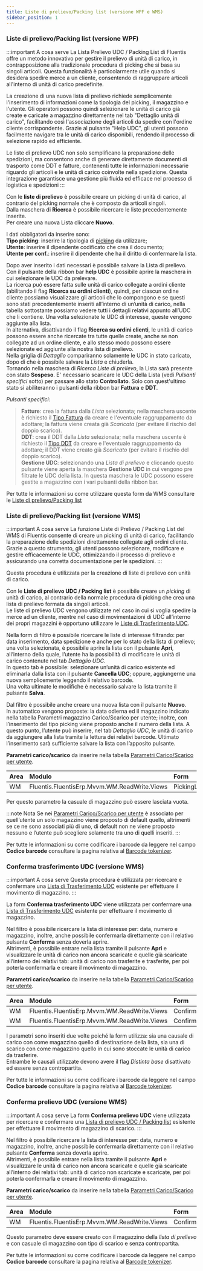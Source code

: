 ```yaml
---
title: Liste di prelievo/Packing list (versione WPF e WMS)
sidebar_position: 1
---
```


### Liste di prelievo/Packing list (versione WPF)

:::important A cosa serve
La Lista Prelievo UDC / Packing List di Fluentis offre un metodo innovativo per gestire il prelievo di unità di carico, in contrapposizione alla tradizionale procedura di picking che si basa su singoli articoli. Questa funzionalità è particolarmente utile quando si desidera spedire merce a un cliente, consentendo di raggruppare articoli all'interno di unità di carico predefinite.

La creazione di una nuova lista di prelievo richiede semplicemente l'inserimento di informazioni come la tipologia del picking, il magazzino e l'utente. Gli operatori possono quindi selezionare le unità di carico già create e caricate a magazzino direttamente nel tab "Dettaglio unità di carico", facilitando così l'associazione degli articoli da spedire con l'ordine cliente corrispondente. Grazie al pulsante "Help UDC", gli utenti possono facilmente navigare tra le unità di carico disponibili, rendendo il processo di selezione rapido ed efficiente.

Le liste di prelievo UDC non solo semplificano la preparazione delle spedizioni, ma consentono anche di generare direttamente documenti di trasporto come DDT e fatture, contenenti tutte le informazioni necessarie riguardo gli articoli e le unità di carico coinvolte nella spedizione. Questa integrazione garantisce una gestione più fluida ed efficace nel processo di logistica e spedizioni
:::

Con le **liste di prelievo** è possibile creare un picking di unità di carico, al contrario del picking normale che è composto da articoli singoli.         
Dalla maschera di **Ricerca** è possibile ricercare le liste precedentemente inserite.     
Per creare una nuova Lista cliccare **Nuovo**.   

I dati obbligatori da inserire sono:         
**Tipo picking**: inserire la tipologia di [picking](/docs/logistics/picking/picking-management) da utilizzare;       
**Utente**: inserire il dipendente codificato che crea il documento;      
**Utente per conf.**: inserire il dipendente che ha il diritto di confermare la lista.      

Dopo aver inserito i dati necessari è possibile salvare la Lista di prelievo.       
Con il pulsante della ribbon bar **help UDC** è possibile aprire la maschera in cui selezionare le UDC da prelevare.             
La ricerca può essere fatta sulle unità di carico collegate a ordini cliente (abilitando il flag **Ricerca su ordini clienti**), quindi, per ciascun ordine cliente possiamo visualizzare gli articoli che lo compongono e se questi sono stati precedentemente inseriti all’interno di un’unità di carico, nella tabella sottostante possiamo vedere tutti i dettagli relativi appunto all’UDC che li contiene. Una volta selezionate le UDC di interesse, queste vengono aggiunte alla lista.     
In alternativa, disattivando il flag **Ricerca su ordini clienti**, le unità di carico possono essere anche ricercate tra tutte quelle create, anche se non collegate ad un ordine cliente, e allo stesso modo possono essere selezionate ed aggiunte alla nostra lista di prelievo.         
Nella griglia di *Dettaglio* compariranno solamente le UDC in stato caricato, dopo di che è possibile salvare la *Lista* e chiuderla.       
Tornando nella maschera di *Ricerca Liste di prelievo*, la Lista sarà presente con stato **Sospeso**. E' necessario scaricare le UDC della Lista (vedi *Pulsanti specifici* sotto) per passare allo stato **Controllato**. Solo con quest'ultimo stato si abiliteranno i pulsanti della ribbon bar **Fattura** e **DDT**.    

*Pulsanti specifici:*
> **Fatture**: crea la fattura dalla *Lista* selezionata; nella maschera uscente è richiesto il [Tipo Fattura](/docs/configurations/tables/sales/invoices-type) da creare e l'eventuale raggruppamento da adottare; la fattura viene creata già *Scaricata* (per evitare il rischio del doppio scarico).      
> **DDT**: crea il DDT dalla *Lista* selezionata; nella maschera uscente è richiesto il [Tipo DDT](/docs/configurations/tables/sales/delivery-notes-type) da creare e l'eventuale raggruppamento da adottare; il DDT viene creato già *Scaricato* (per evitare il rischio del doppio scarico).   
> **Gestione UDC**: selezionando una *Lista di prelievo* e cliccando questo pulsante viene aperta la maschera **Gestione UDC** in cui vengono pre filtrate le UDC della lista. In questa maschera le UDC possono essere gestite a magazzino con i vari pulsanti della ribbon bar.       
         
Per tutte le informazioni su come utilizzare questa form da WMS consultare le [Liste di prelievo/Packing list](/docs/logistics/wms/udc/loading-unit-picking-list)

### Liste di prelievo/Packing list (versione WMS)

:::important A cosa serve
La funzione Liste di Prelievo / Packing List del WMS di Fluentis consente di creare un picking di unità di carico, facilitando la preparazione delle spedizioni direttamente collegate agli ordini cliente. 
Grazie a questo strumento, gli utenti possono selezionare, modificare e gestire efficacemente le UDC, ottimizzando il processo di prelievo e assicurando una corretta documentazione per le spedizioni.
:::

Questa procedura è utilizzata per la creazione di liste di prelievo con unità di carico.     

Con le **Liste di prelievo UDC / Packing list** è possibile creare un *picking* di unità di carico, al contrario della normale procedura di picking che crea una lista di prelievo formata da singoli articoli.    
Le liste di prelievo UDC vengono utilizzate nel caso in cui si voglia spedire la merce ad un cliente, mentre nel caso di movimentazioni di UDC all’interno dei propri magazzini è opportuno utilizzare le [Liste di Trasferimento UDC](/docs/logistics/wms/udc/loading-unit-transfer-list).    

Nella form di filtro è possibile ricercare le liste di interesse filtrando: per data inserimento, data spedizione e anche per lo stato della lista di prelievo; una volta selezionata, è possibile aprire la lista con il pulsante **Apri**, all’interno della quale, l’utente ha la possibilità di modificare le unità di carico contenute nel tab *Dettaglio UDC*.      
In questo tab è possibile: selezionare un’unità di carico esistente ed eliminarla dalla lista con il pulsante **Cancella UDC**; oppure, aggiungerne una nuova semplicemente leggendo il relativo barcode.      
Una volta ultimate le modifiche è necessario salvare la lista tramite il pulsante **Salva**.       

Dal filtro è possibile anche creare una nuova lista con il pulsante **Nuovo**.       
In automatico vengono proposte: la data odierna ed il magazzino indicato nella tabella Parametri magazzino Carico/Scarico per utente; inoltre, con l’inserimento del tipo picking viene proposto anche il numero della lista.
A questo punto, l’utente può inserire, nel tab *Dettaglio UDC*, le unità di carico da aggiungere alla lista tramite la lettura dei relativi barcode. Ultimato l’inserimento sarà sufficiente salvare la lista con l’apposito pulsante.

**Parametri carico/scarico** da inserire nella tabella [Parametri Carico/Scarico per utente](/docs/configurations/parameters/general-parameters/deliverynotes-grouping).

| Area | Modulo | Form |
| :-- | :-- | :-- |
| WM | Fluentis.FluentisErp.Mvvm.WM.ReadWrite.Views | PickingList |

Per questo parametro la casuale di magazzino può essere lasciata vuota.

:::note Nota
Se nei [Parametri Carico/Scarico per utente](/docs/configurations/parameters/general-parameters/deliverynotes-grouping) è associato per quell’utente un solo magazzino viene proposto di default quello, altrimenti se ce ne sono associati più di uno, di default non ne viene proposto nessuno e l’utente può scegliere solamente tra uno di quelli inseriti.
:::

Per tutte le informazioni su come codificare i barcode da leggere nel campo **Codice barcode** consultare la pagina relativa al [Barcode tokenizer](/docs/configurations/tables/general-settings/barcode-tokenizer).

### Conferma trasferimento UDC (versione WMS)

:::important A cosa serve
Questa procedura è utilizzata per ricercare e confermare una [Lista di Trasferimento UDC](/docs/logistics/udc/loading-unit-packing-lists/transfer-unit) esistente per effettuare il movimento di magazzino.
:::

La form **Conferma trasferimento UDC** viene utilizzata per confermare una [Lista di Trasferimento UDC](/docs/logistics/udc/loading-unit-packing-lists/transfer-unit) esistente per effettuare il movimento di magazzino.

Nel filtro è possibile ricercare la lista di interesse per: data, numero e magazzino, inoltre, anche possibile confermarla direttamente con il relativo pulsante **Conferma** senza doverla aprire.       
Altrimenti, è possibile entrare nella lista tramite il pulsante **Apri** e visualizzare le unità di carico non ancora scaricate e quelle già scaricate all’interno dei relativi tab: unità di carico non trasferite e trasferite, per poi poterla confermarla e creare il movimento di magazzino.

**Parametri carico/scarico** da inserire nella tabella [Parametri Carico/Scarico per utente](/docs/configurations/parameters/general-parameters/deliverynotes-grouping).

| Area | Modulo | Form |
| :-- | :-- | :-- |
| WM | Fluentis.FluentisErp.Mvvm.WM.ReadWrite.Views | ConfirmPickingList |
| WM | Fluentis.FluentisErp.Mvvm.WM.ReadWrite.Views | ConfirmPickingList |

I parametri sono inseriti due volte poiché la form utilizza: sia una causale di carico con come magazzino quello di destinazione della lista, sia una di scarico con come magazzino quello in cui sono stoccate le unità di carico da trasferire.            
Entrambe le causali utilizzate devono avere il flag *Distinta base* disattivato ed essere senza contropartita.    

Per tutte le informazioni su come codificare i barcode da leggere nel campo **Codice barcode** consultare la pagina relativa al [Barcode tokenizer](/docs/configurations/tables/general-settings/barcode-tokenizer).

### Conferma prelievo UDC (versione WMS)

:::important A cosa serve
La form **Conferma prelievo UDC** viene utilizzata per ricercare e confermare una [Lista di prelievo UDC / Packing list](/docs/logistics/udc/loading-unit-packing-lists/transfer-unit) esistente per effettuare il movimento di magazzino di scarico.
:::

Nel filtro è possibile ricercare la lista di interesse per: data, numero e magazzino, inoltre, anche possibile confermarla direttamente con il relativo pulsante **Conferma** senza doverla aprire.       
Altrimenti, è possibile entrare nella lista tramite il pulsante **Apri** e visualizzare le unità di carico non ancora scaricate e quelle già scaricate all’interno dei relativi tab: unità di carico non scaricate e scaricate, per poi poterla confermarla e creare il movimento di magazzino.
   
**Parametri carico/scarico** da inserire nella tabella [Parametri Carico/Scarico per utente](/docs/configurations/parameters/general-parameters/deliverynotes-grouping).

| Area | Modulo | Form |
| :-- | :-- | :-- |
| WM | Fluentis.FluentisErp.Mvvm.WM.ReadWrite.Views | ConfirmUnloadPickingList |

Questo parametro deve essere creato con il magazzino della *lista di prelievo* e con casuale di magazzino con tipo di scarico e senza contropartita.

Per tutte le informazioni su come codificare i barcode da leggere nel campo **Codice barcode** consultare la pagina relativa al [Barcode tokenizer](/docs/configurations/tables/general-settings/barcode-tokenizer).


